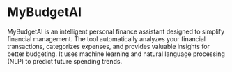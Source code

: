 # MyBudgetAI
 MyBudgetAI is an intelligent personal finance assistant designed to simplify financial management. The tool automatically analyzes your financial transactions, categorizes expenses, and provides valuable insights for better budgeting. It uses machine learning and natural language processing (NLP) to predict future spending trends.
